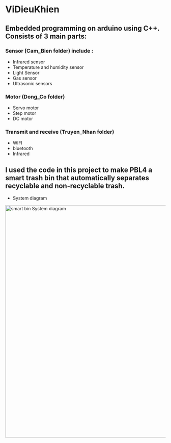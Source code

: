 # ViDieuKhien
## Embedded programming on arduino using C++. Consists of 3 main parts:
### Sensor (Cam_Bien folder) include : 
- Infrared sensor
- Temperature and humidity sensor
- Light Sensor
- Gas sensor
- Ultrasonic sensors
### Motor (Dong_Co folder)
- Servo motor
- Step motor
- DC motor
### Transmit and receive (Truyen_Nhan folder)
- WIFI
- bluetooth
- Infrared
## I used the code in this project to make PBL4 a smart trash bin that automatically separates recyclable and non-recyclable trash.
- System diagram
<img width="729" alt="smart bin System diagram" src="https://github.com/duyhau0802/ViDieuKhien/assets/114060333/f12d2067-b6b1-4c66-9dba-372edf649821">
